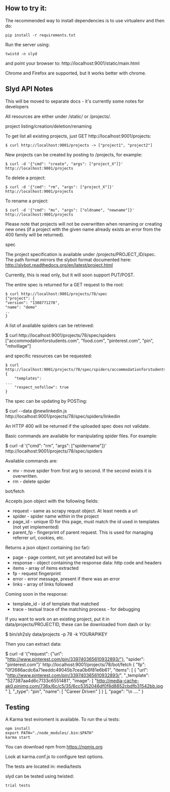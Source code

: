How to try it:
--------------

The recommended way to install dependencies is to use virtualenv and
then do:

	pip install -r requirements.txt

Run the server using:

	twistd -n slyd

and point your browser to:
	http://localhost:9001/static/main.html

Chrome and Firefox are supported, but it works better with chrome.

Slyd API Notes
--------------

This will be moved to separate docs - it's currently some notes for developers

All resources are either under /static/ or /projects/.


project listing/creation/deletion/renaming

To get list all existing projects, just GET http://localhost:9001/projects:

	$ curl http://localhost:9001/projects -> ["project1", "project2"]

New projects can be created by posting to /projects, for example:

	$ curl -d '{"cmd": "create", "args": ["project_X"]}' http://localhost:9001/projects

To delete a project:

	$ curl -d '{"cmd": "rm", "args": ["project_X"]}' http://localhost:9001/projects

To rename a project:

	$ curl -d '{"cmd": "mv", "args": ["oldname", "newname"]}' http://localhost:9001/projects

Please note that projects will not be overwritten when renaming or creating new ones (if a project
with the given name already exists an error from the 400 family will be returned).

spec

The project specification is available under /projects/PROJECT_ID/spec. The path format
mirrors the slybot format documented here:
http://slybot.readthedocs.org/en/latest/project.html

Currently, this is read only, but it will soon support PUT/POST.

The entire spec is returned for a GET request to the root:

	$ curl http://localhost:9001/projects/78/spec
	{"project": {
    "version": "1308771278",
    "name": "demo"
    ..
	}

A list of available spiders can be retrieved:

  $ curl http://localhost:9001/projects/78/spec/spiders
["accommodationforstudents.com", "food.com", "pinterest.com", "pin", "mhvillage"]

and specific resources can be requested:

	$ curl http://localhost:9001/projects/78/spec/spiders/accommodationforstudents.com
	{
    	"templates":
    ...
	    "respect_nofollow": true
	}

The spec can be updating by POSTing:

  $ curl --data @newlinkedin.js http://localhost:9001/projects/78/spec/spiders/linkedin

An HTTP 400 will be returned if the uploaded spec does not validate.

Basic commands are available for manipulating spider files. For example:

  $ curl -d '{"cmd": "rm", "args": ["spidername"]}' http://localhost:9001/projects/78/spec/spiders

Available commands are:
* mv - move spider from first arg to second. If the second exists it is overwritten.
* rm - delete spider


bot/fetch

Accepts json object with the following fields:
* request - same as scrapy requst object. At least needs a url
* spider - spider name within in the project
* page_id - unique ID for this page, must match the id used in templates (not yet implemented)
* parent_fp - fingerprint of parent request. This is used for managing referrer url, cookies, etc.

Returns a json object containing (so far):
* page - page content, not yet annotated but will be
* response - object containing the response data: http code and headers
* items - array of items extracted
* fp - request fingerprint
* error - error message, present if there was an error
* links - array of links followed

Coming soon in the response:
* template_id - id of template that matched
* trace - textual trace of the matching process - for debugging


If you want to work on an existing project, put it in data/projects/PROJECTID, these can be downloaded from dash or by:

$ bin/sh2sly data/projects -p 78 -k YOURAPIKEY

Then you can extract data:

$ curl -d '{"request": {"url": "http://www.pinterest.com/pin/339740365610932893/"}, "spider": "pinterest.com"}' http://localhost:9001/projects/78/bot/fetch
{
  "fp": "0f2686acdc6a71eeddc49045b7cea0b6f81e6b61",
   "items": [
      {
         "url": "http://www.pinterest.com/pin/339740365610932893/",
         "_template": "527387aa4d6c7133c6551481",
         "image": [
            "http://media-cache-ak0.pinimg.com/736x/6c/c5/35/6cc5352046df0f8d8852cbdfb31542bb.jpg"
         ],
         "_type": "pin",
         "name": [
            "Career Driven"
         ]
      }
   ],
   "page": "<!DOCTYPE html>\n ...."
}

Testing
-------

A Karma test eviroment is available. To run the ui tests:

    npm install
    export PATH="./node_modules/.bin:$PATH"
    karma start

You can download npm from https://npmjs.org

Look at karma.conf.js to configure test options.

The tests are located in:
  media/tests

slyd can be tested using twisted:

    trial tests

